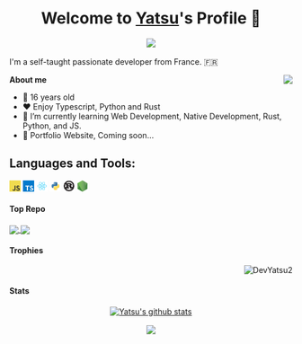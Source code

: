 <p align="center">
  <h1 align="center">Welcome to <a href="https://github.com/DevYatsu">Yatsu</a>'s Profile 👋</h1>
</p>
<p align="center">
  <a align="center" href="https://github.com/DenverCoder1/readme-typing-svg"><img src="https://readme-typing-svg.herokuapp.com?&font=IBM+Plex+Sans&color=F72EE2&size=25&lines=Welcome+to+my+GitHub+Profile!;I'm+a+developer;I'm+a+competitive+programmer;I'm+a+Typescript+developer" /></a>
</p>
<p>I'm a self-taught passionate developer from France. 🇫🇷</p>
<img align="right" src="https://media.giphy.com/media/v1.Y2lkPTc5MGI3NjExdm0xanMxd284M2hkNWNmNnB0Y3J5NW5lNWFyNzhkMXZ2djA5eXl0cCZlcD12MV9pbnRlcm5hbF9naWZfYnlfaWQmY3Q9cw/Ll22OhMLAlVDb8UQWe/giphy.gif">
<b> About me </b>
<br/>
<ul>
  <li>👋 16 years old </li>
  <li>❤️ Enjoy Typescript, Python and Rust</li>
  <li>🌱 I’m currently learning Web Development, Native Development, Rust, Python, and JS.</li>
  <li>🧐 Portfolio Website, Coming soon...</li>
</ul>

## **Languages and Tools:**  

<code><img height="20" src="https://raw.githubusercontent.com/github/explore/80688e429a7d4ef2fca1e82350fe8e3517d3494d/topics/javascript/javascript.png"></code>
<code><img height="20" src="https://raw.githubusercontent.com/github/explore/80688e429a7d4ef2fca1e82350fe8e3517d3494d/topics/typescript/typescript.png"></code>
<code><img height="20" src="https://raw.githubusercontent.com/github/explore/80688e429a7d4ef2fca1e82350fe8e3517d3494d/topics/react/react.png"></code>
<code><img height="20" src="https://raw.githubusercontent.com/github/explore/5c058a388828bb5fde0bcafd4bc867b5bb3f26f3/topics/python/python.png"></code>
<code><img height="20" src="https://raw.githubusercontent.com/github/explore/5c058a388828bb5fde0bcafd4bc867b5bb3f26f3/topics/rust/rust.png"></code>
<code><img height="20" src="https://raw.githubusercontent.com/github/explore/80688e429a7d4ef2fca1e82350fe8e3517d3494d/topics/nodejs/nodejs.png"></code>   

#### Top Repo
<a href="https://github.com/DevYatsu/reusable-react-form">
  <!-- Change the `github-readme-stats.anuraghazra1.vercel.app` to `github-readme-stats.vercel.app`  -->
  <img align="center" src="https://github-readme-stats.anuraghazra1.vercel.app/api/pin/?username=DevYatsu&repo=reusable-react-form&theme=tokyonight" />
</a>    
<a href="https://github.com/DevYatsu/TypicodeBasedNextJsApp">
  <!-- Change the `github-readme-stats.anuraghazra1.vercel.app` to `github-readme-stats.vercel.app`  -->
  <img align="center" src="https://github-readme-stats.anuraghazra1.vercel.app/api/pin/?username=DevYatsu&repo=TypicodeBasedNextJsApp&theme=tokyonight"/>
</a>

#### Trophies

<p align="right"> 
    <img src="https://github-profile-trophy.vercel.app/?username=DevYatsu&row=2&theme=tokyonight&column=8&no-frame=false&no-bg=false" alt="DevYatsu2">
</p>

#### Stats
<p align="center">
  <a href="https://github.com/anuraghazra/github-readme-stats" align="center">
    <img align="center" src="https://github-readme-stats.anuraghazra1.vercel.app/api?username=DevYatsu&show_icons=true&include_all_commits=true&theme=tokyonight" alt="Yatsu's github stats" />
  </a>
</p>
<p align="center">
  <a href="https://github.com/anuraghazra/github-readme-stats" align="center">
    <!-- Change the `github-readme-stats.anuraghazra1.vercel.app` to `github-readme-stats.vercel.app`  -->
    <img align="center" src="https://github-readme-stats.anuraghazra1.vercel.app/api/top-langs/?username=DevYatsu&layout=compact&theme=tokyonight" />
  </a>
</p>
<br />
